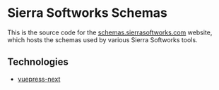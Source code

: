 # Sierra Softworks Schemas
This is the source code for the [schemas.sierrasoftworks.com](https://schemas.sierrasoftworks.com)
website, which hosts the schemas used by various Sierra Softworks tools.

## Technologies
 - [vuepress-next](https://github.com/vuepress/vuepress-next)